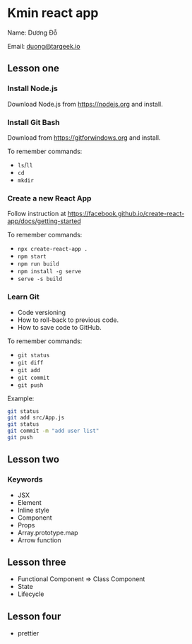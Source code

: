 # Kmin react app

Name: Dương Đỗ

Email: duong@targeek.io

## Lesson one

### Install Node.js

Download Node.js from https://nodejs.org and install.

### Install Git Bash

Download from https://gitforwindows.org and install.

To remember commands:

- `ls`/`ll`
- `cd`
- `mkdir`

### Create a new React App

Follow instruction at https://facebook.github.io/create-react-app/docs/getting-started

To remember commands:

- `npx create-react-app .`
- `npm start`
- `npm run build`
- `npm install -g serve`
- `serve -s build`

### Learn Git

- Code versioning
- How to roll-back to previous code.
- How to save code to GitHub.

To remember commands:

- `git status`
- `git diff`
- `git add`
- `git commit`
- `git push`

Example:

```bash
git status
git add src/App.js
git status
git commit -m "add user list"
git push
```

## Lesson two

### Keywords

- JSX
- Element
- Inline style
- Component
- Props
- Array.prototype.map
- Arrow function

## Lesson three

- Functional Component => Class Component
- State
- Lifecycle

## Lesson four
- prettier